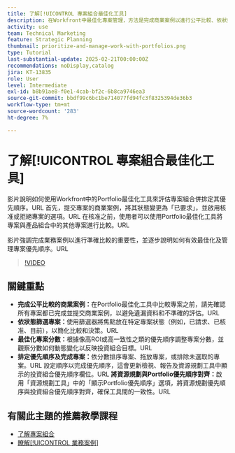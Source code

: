 ```yaml
---
title: 了解[!UICONTROL 專案組合最佳化工具]
description: 在Workfront中最佳化專案管理，方法是完成商業案例以進行公平比較、依狀態篩選專案、動態調整分數、有效排定專案的優先順序，以及根據投資組合目標調整資源規劃。
activity: use
team: Technical Marketing
feature: Strategic Planning
thumbnail: prioritize-and-manage-work-with-portfolios.png
type: Tutorial
last-substantial-update: 2025-02-21T00:00:00Z
recommendations: noDisplay,catalog
jira: KT-13835
role: User
level: Intermediate
exl-id: b8b91ae8-f0e1-4cab-bf2c-6b8ca9746ea3
source-git-commit: bbdf99c6bc1be714077fd94fc3f8325394de36b3
workflow-type: tm+mt
source-wordcount: '283'
ht-degree: 7%

---
```


# 了解[!UICONTROL 專案組合最佳化工具]

影片說明如何使用Workfront中的Portfolio最佳化工具來評估專案組合併排定其優先順序。&#x200B;URL 首先，提交專案的商業案例，將其狀態變更為「已要求」，並啟用核准或拒絕專案的選項。&#x200B;URL 在核准之前，使用者可以使用Portfolio最佳化工具將專案與產品組合中的其他專案進行比較。&#x200B;URL

影片強調完成業務案例以進行準確比較的重要性，並逐步說明如何有效最佳化及管理專案優先順序。&#x200B;URL

>[!VIDEO](https://video.tv.adobe.com/v/3446286/?quality=12&learn=on&enablevpops=1&captions=chi_hant)

## 關鍵重點

* **完成公平比較的商業案例：**&#x200B;在Portfolio最佳化工具中比較專案之前，請先確認所有專案都已完成並提交商業案例，以避免遺漏資料和不準確的評估。&#x200B;URL
* **依狀態篩選專案：**&#x200B;使用篩選器將焦點放在特定專案狀態（例如，已請求、已核准、目前），以簡化比較和決策。&#x200B;URL
* **最佳化專案分數：**&#x200B;根據像高ROI或高一致性之類的優先順序調整專案分數，並觀察分數如何動態變化以反映投資組合目標。&#x200B;URL
* **排定優先順序及完成專案：**&#x200B;依分數排序專案、拖放專案，或排除未選取的專案。&#x200B;URL 設定順序以完成優先順序，這會更新檢視、報告及資源規劃工具中顯示的投資組合優先順序欄位。&#x200B;URL **將資源規劃與Portfolio優先順序對齊：**&#x200B;啟用「資源規劃工具」中的「顯示Portfolio優先順序」選項，將資源規劃優先順序與投資組合優先順序對齊，確保工具間的一致性。&#x200B;URL


## 有關此主題的推薦教學課程

* [了解專案組合](/help/portfolios-and-programs/overview-of-adobe-workfront-portfolios.md)
* [瞭解[!UICONTROL 業務案例]](/help/portfolios-and-programs/introduction-to-the-business-case.md)
